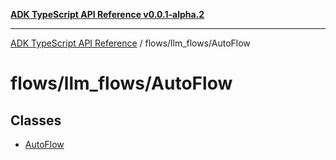[**ADK TypeScript API Reference v0.0.1-alpha.2**](../../../README.md)

***

[ADK TypeScript API Reference](../../../modules.md) / flows/llm\_flows/AutoFlow

# flows/llm\_flows/AutoFlow

## Classes

- [AutoFlow](classes/AutoFlow.md)
